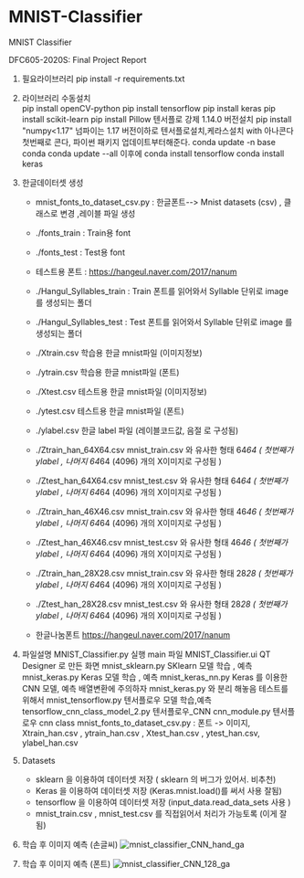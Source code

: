 # MNIST-Classifier
MNIST Classifier

DFC605-2020S: Final Project Report 



1) 필요라이브러리
   pip install -r requirements.txt
   
2) 라이브러리 수동설치   
   pip install openCV-python
   pip install tensorflow
   pip install keras
   pip install scikit-learn
   pip install Pillow
   텐서플로 강제 1.14.0 버전설치
   pip install "numpy<1.17"  넘파이는 1.17 버전이하로
   텐서플로설치,케라스설치 with 아나콘다
      첫번째로 콘다, 파이썬 패키지 업데이트부터해준다.
        conda update -n base conda
        conda update --all
      이후에
        conda install tensorflow
        conda install keras
   
2) 한글데이터셋 생성
      - mnist_fonts_to_dataset_csv.py : 한글폰트--> Mnist datasets (csv) , 클래스로 변경 ,레이블 파일 생성
      - ./fonts_train : Train용 font   
      - ./fonts_test  : Test용 font    
      - 테스트용 폰트 : https://hangeul.naver.com/2017/nanum
      - ./Hangul_Syllables_train : Train 폰트를 읽어와서 Syllable 단위로 image 를 생성되는 폴더
      - ./Hangul_Syllables_test  : Test  폰트를 읽어와서 Syllable 단위로 image 를 생성되는 폴더
      - ./Xtrain.csv 학습용 한글 mnist파일 (이미지정보)
      - ./ytrain.csv 학습용 한글 mnist파일 (폰트)
      - ./Xtest.csv 테스트용 한글 mnist파일 (이미지정보)
      - ./ytest.csv 테스트용 한글 mnist파일 (폰트)
      - ./ylabel.csv 한글 label 파일 (레이블코드값, 음절 로 구성됨)
      - ./Ztrain_han_64X64.csv     mnist_train.csv 와 유사한 형태 64*64 ( 첫번째가 ylabel , 나머지 64*64 (4096) 개의 X이미지로 구성됨 )
      - ./Ztest_han_64X64.csv     mnist_test.csv 와 유사한 형태 64*64  ( 첫번째가 ylabel , 나머지 64*64 (4096) 개의 X이미지로 구성됨 )
      - ./Ztrain_han_46X46.csv     mnist_train.csv 와 유사한 형태 46*46 ( 첫번째가 ylabel , 나머지 64*64 (4096) 개의 X이미지로 구성됨 )
      - ./Ztest_han_46X46.csv     mnist_test.csv 와 유사한 형태 46*46  ( 첫번째가 ylabel , 나머지 64*64 (4096) 개의 X이미지로 구성됨 )
      - ./Ztrain_han_28X28.csv     mnist_train.csv 와 유사한 형태 28*28 ( 첫번째가 ylabel , 나머지 64*64 (4096) 개의 X이미지로 구성됨 )
      - ./Ztest_han_28X28.csv     mnist_test.csv 와 유사한 형태 28*28  ( 첫번째가 ylabel , 나머지 64*64 (4096) 개의 X이미지로 구성됨 )
            
      - 한글나눔폰트  https://hangeul.naver.com/2017/nanum
      

3) 파일설명
      MNIST_Classifier.py     실행 main 파일
      MNIST_Classifier.ui     QT Designer 로 만든 화면
      mnist_sklearn.py        SKlearn  모델 학습 , 예측
      mnist_keras.py          Keras    모델 학습 , 예측
                              mnist_keras_nn.py       Keras    를 이용한 CNN 모델, 예측 배열변환에 주의하자 mnist_keras.py 와 분리 해놓음 테스트를 위해서
      mnist_tensorflow.py     텐서플로우 모델 학습,예측
                              tensorflow_cnn_class_model_2.py 텐서플로우_CNN 
                              cnn_module.py 텐서플로우 cnn class 
      mnist_fonts_to_dataset_csv.py  : 폰트 -> 이미지, Xtrain_han.csv , ytrain_han.csv , Xtest_han.csv , ytest_han.csv, ylabel_han.csv
      
4) Datasets 
     - sklearn 을 이용하여 데이터셋 저장  ( sklearn 의 버그가 있어서. 비추천)
     - Keras   을 이용하여 데이터셋 저장  (Keras.mnist.load()를 써서 사용 잘됨)
     - tensorflow 을 이용하여 데이터셋 저장 (input_data.read_data_sets 사용 )
     - mnist_train.csv , mnist_test.csv 를 직접읽어서 처리가 가능토록 (이게 잘됨)
     
5) 학습 후 이미지 예측 (손글씨)
![mnist_classifier_CNN_hand_ga](https://user-images.githubusercontent.com/59309187/85803723-c3648e00-b782-11ea-8d11-48c7e3655347.png)

5) 학습 후 이미지 예측 (폰트)
![mnist_classifier_CNN_128_ga](https://user-images.githubusercontent.com/59309187/85803736-cc555f80-b782-11ea-914c-35e8a5639e62.png)
